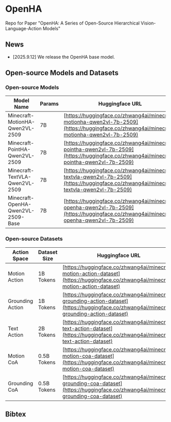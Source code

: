 # OpenHA
Repo for Paper "OpenHA: A Series of Open-Source Hierarchical Vision-Language-Action Models"

## News
* [2025.9.12] We release the OpenHA base model.

## Open-source Models and Datasets

### Open-source Models

| Model Name                          | Params | Huggingface URL                                                                 |
|-------------------------------------|--------|---------------------------------------------------------------------------------|
| Minecraft-MotionHA-Qwen2VL-2509     | 7B     | [https://huggingface.co/zhwang4ai/minecraft-motionha-qwen2vl-7b-2509](https://huggingface.co/zhwang4ai/minecraft-motionha-qwen2vl-7b-2509) |
| Minecraft-PointHA-Qwen2VL-2509      | 7B     | [https://huggingface.co/zhwang4ai/minecraft-pointha-qwen2vl-7b-2509](https://huggingface.co/zhwang4ai/minecraft-pointha-qwen2vl-7b-2509)   |
| Minecraft-TextVLA-Qwen2VL-2509      | 7B     | [https://huggingface.co/zhwang4ai/minecraft-textvla-qwen2vl-7b-2509](https://huggingface.co/zhwang4ai/minecraft-textvla-qwen2vl-7b-2509)   |
| Minecraft-OpenHA-Qwen2VL-2509-Base  | 7B     | [https://huggingface.co/zhwang4ai/minecraft-openha-qwen2vl-7b-2509](https://huggingface.co/zhwang4ai/minecraft-openha-qwen2vl-7b-2509)     |


### Open-source Datasets

| Action Space     | Dataset Size | Huggingface URL                                                                 |
|------------------|--------------|---------------------------------------------------------------------------------|
| Motion Action    | 1B Tokens    | [https://huggingface.co/zhwang4ai/minecraft-motion-action-dataset](https://huggingface.co/zhwang4ai/minecraft-motion-action-dataset)       |
| Grounding Action | 1B Tokens    | [https://huggingface.co/zhwang4ai/minecraft-grounding-action-dataset](https://huggingface.co/zhwang4ai/minecraft-grounding-action-dataset) |
| Text Action      | 2B Tokens    | [https://huggingface.co/zhwang4ai/minecraft-text-action-dataset](https://huggingface.co/zhwang4ai/minecraft-text-action-dataset)           |
| Motion CoA       | 0.5B Tokens  | [https://huggingface.co/zhwang4ai/minecraft-motion-coa-dataset](https://huggingface.co/zhwang4ai/minecraft-motion-coa-dataset)             |
| Grounding CoA    | 0.5B Tokens  | [https://huggingface.co/zhwang4ai/minecraft-grounding-coa-dataset](https://huggingface.co/zhwang4ai/minecraft-grounding-coa-dataset)       |

## Bibtex


